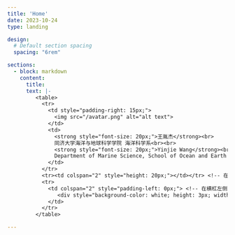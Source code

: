 ```yaml
---
title: 'Home'
date: 2023-10-24
type: landing

design:
  # Default section spacing
  spacing: "6rem"

sections:
  - block: markdown
    content:
      title: 
      text: |-
         <table>
           <tr>
             <td style="padding-right: 15px;">
               <img src="/avatar.png" alt="alt text">
             </td>
             <td>
               <strong style="font-size: 20px;">王胤杰</strong><br>
               同济大学海洋与地球科学学院 海洋科学系<br><br>
               <strong style="font-size: 20px;">Yinjie Wang</strong><br>
               Department of Marine Science, School of Ocean and Earth Sciences, Tongji University<br>
             </td>
           </tr>
           <tr><td colspan="2" style="height: 20px;"></td></tr> <!-- 在这里添加一个空行的效果 -->
           <tr>
             <td colspan="2" style="padding-left: 0px;"> <!-- 在横杠左侧添加空白 -->
                <div style="background-color: white; height: 3px; width: 80%;"></div> <!-- 控制横杠的宽度和背景色 -->
             </td>
           </tr>
         </table>

---
```

